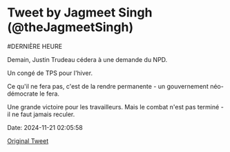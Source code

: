 # Tweet by Jagmeet Singh (@theJagmeetSingh)

#DERNIÈRE HEURE

Demain, Justin Trudeau cédera à une demande du NPD.

Un congé de TPS pour l'hiver.  

Ce qu'il ne fera pas, c'est de la rendre permanente - un gouvernement néo-démocrate le fera.

Une grande victoire pour les travailleurs. Mais le combat n'est pas terminé - il ne faut jamais reculer.

Date: 2024-11-21 02:05:58

[Original Tweet](https://x.com/theJagmeetSingh/status/1859417941353300302)
